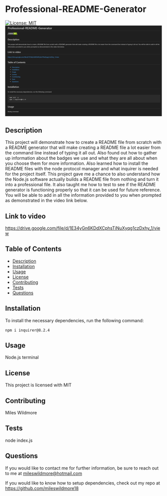  # Professional-README-Generator
  [![License: MIT](https://img.shields.io/badge/License-MIT-yellow.svg)](https://opensource.org/licenses/MIT)
  ![alt text](<README screenshot.png>)

 ## Description
  
This project will demonstrate how to create a README file from scratch with a README generator that will make creating a README file a lot easier from the command line instead of typing it all out. Also found out how to gather up information about the badges we use and what they are all about when you choose them for more information.  Also learned how to install the README files with the node protocol manager and what inquirer is needed for the project itself. This project gave me a chance to also understand how the Node.js software actually builds a README file from nothing and turn it into a professional file. It also taught me how to test to see if the README generator is functioning properly so that it can be used for future reference. You will be able to add in all the information provided to you when prompted as demonstrated in the video link below. 

 ## Link to video
 https://drive.google.com/file/d/1E34yGn6KDdXCphsTiNuXyqg1czDxhy_1/view

 ## Table of Contents
  * [Description](#description)
  * [Installation](#installation)
  * [Usage](#usage)
  * [License](#license)
  * [Contributing](#contributing)
  * [Tests](#tests)
  * [Questions](#questions)

  

  ## Installation
  
  To install the necessary dependencies, run the following command:
  ```
  npm i inquirer@8.2.4
  ```

  ## Usage
  Node.js terminal

  
  ## License
  This project is licensed with MIT

  ## Contributing
  
  Miles Wildmore

  ## Tests
  node index.js

  ## Questions

  If you would like to contact me for further information, be sure to reach out to me at mileswildmore@hotmail.com
  
  If you would like to know how to setup dependencies, check out my repo at https://github.com/mileswildmore18
  
  